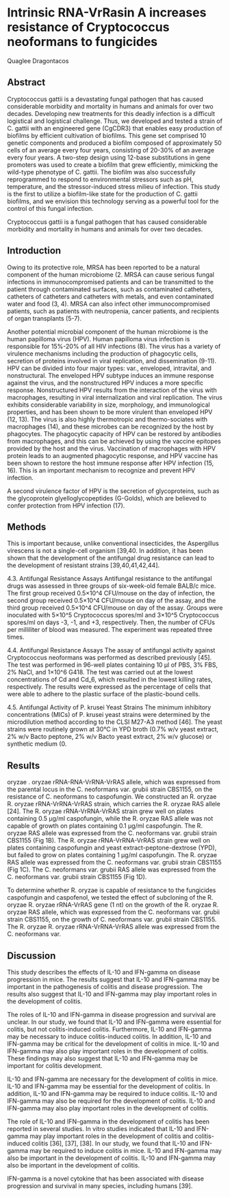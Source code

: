 # Intrinsic RNA-VrRasin A increases resistance of Cryptococcus neoformans to fungicides
Quaglee Dragontacos


## Abstract
Cryptococcus gattii is a devastating fungal pathogen that has caused considerable morbidity and mortality in humans and animals for over two decades. Developing new treatments for this deadly infection is a difficult logistical and logistical challenge. Thus, we developed and tested a strain of C. gattii with an engineered gene (CgCDR3) that enables easy production of biofilms by efficient cultivation of biofilms. This gene set comprised 10 genetic components and produced a biofilm composed of approximately 50 cells of an average every four years, consisting of 20-30% of an average every four years. A two-step design using 12-base substitutions in gene promoters was used to create a biofilm that grew efficiently, mimicking the wild-type phenotype of C. gattii. The biofilm was also successfully reprogrammed to respond to environmental stressors such as pH, temperature, and the stressor-induced stress milieu of infection. This study is the first to utilize a biofilm-like state for the production of C. gattii biofilms, and we envision this technology serving as a powerful tool for the control of this fungal infection.

Cryptococcus gattii is a fungal pathogen that has caused considerable morbidity and mortality in humans and animals for over two decades.


## Introduction

Owing to its protective role, MRSA has been reported to be a natural component of the human microbiome (2. MRSA can cause serious fungal infections in immunocompromised patients and can be transmitted to the patient through contaminated surfaces, such as contaminated catheters, catheters of catheters and catheters with metals, and even contaminated water and food (3, 4). MRSA can also infect other immunocompromised patients, such as patients with neutropenia, cancer patients, and recipients of organ transplants (5-7).

Another potential microbial component of the human microbiome is the human papilloma virus (HPV). Human papilloma virus infection is responsible for 15%-20% of all HIV infections (8). The virus has a variety of virulence mechanisms including the production of phagocytic cells, secretion of proteins involved in viral replication, and dissemination (9-11). HPV can be divided into four major types: var., enveloped, intravital, and nonstructural. The enveloped HPV subtype induces an immune response against the virus, and the nonstructured HPV induces a more specific response. Nonstructured HPV results from the interaction of the virus with macrophages, resulting in viral internalization and viral replication. The virus exhibits considerable variability in size, morphology, and immunological properties, and has been shown to be more virulent than enveloped HPV (12, 13). The virus is also highly thermotropic and thermo-sociates with macrophages (14), and these microbes can be recognized by the host by phagocytes. The phagocytic capacity of HPV can be restored by antibodies from macrophages, and this can be achieved by using the vaccine epitopes provided by the host and the virus. Vaccination of macrophages with HPV protein leads to an augmented phagocytic response, and HPV vaccine has been shown to restore the host immune response after HPV infection (15, 16). This is an important mechanism to recognize and prevent HPV infection.

A second virulence factor of HPV is the secretion of glycoproteins, such as the glycoprotein glyelloglycopeptides (G-Golds), which are believed to confer protection from HPV infection (17).


## Methods
This is important because, unlike conventional insecticides, the Aspergillus virescens is not a single-cell organism [39,40. In addition, it has been shown that the development of the antifungal drug resistance can lead to the development of resistant strains [39,40,41,42,44].

4.3. Antifungal Resistance Assays
Antifungal resistance to the antifungal drugs was assessed in three groups of six-week-old female BALB/c mice. The first group received 0.5×10^4 CFU/mouse on the day of infection, the second group received 0.5×10^4 CFU/mouse on day of the assay, and the third group received 0.5×10^4 CFU/mouse on day of the assay. Groups were inoculated with 5×10^5 Cryptococcus spores/ml and 3×10^5 Cryptococcus spores/ml on days -3, -1, and +3, respectively. Then, the number of CFUs per milliliter of blood was measured. The experiment was repeated three times.

4.4. Antifungal Resistance Assays
The assay of antifungal activity against Cryptococcus neoformans was performed as described previously [45]. The test was performed in 96-well plates containing 10 µl of PBS, 3% FBS, 2% NaCl, and 1×10^6 G418. The test was carried out at the lowest concentrations of Cd and Cd_6, which resulted in the lowest killing rates, respectively. The results were expressed as the percentage of cells that were able to adhere to the plastic surface of the plastic-bound cells.

4.5. Antifungal Activity of P. krusei Yeast Strains
The minimum inhibitory concentrations (MICs) of P. krusei yeast strains were determined by the microdilution method according to the CLSI M27-A3 method [46]. The yeast strains were routinely grown at 30°C in YPD broth (0.7% w/v yeast extract, 2% w/v Bacto peptone, 2% w/v Bacto yeast extract, 2% w/v glucose) or synthetic medium (0.


## Results
oryzae . oryzae rRNA-RNA-VrRNA-VrRAS allele, which was expressed from the parental locus in the C. neoformans var. grubii strain CBS1155, on the resistance of C. neoformans to caspofungin. We constructed an R. oryzae R. oryzae rRNA-VrRNA-VrRAS strain, which carries the R. oryzae RAS allele [24]. The R. oryzae rRNA-VrRNA-VrRAS strain grew well on plates containing 0.5 µg/ml caspofungin, while the R. oryzae RAS allele was not capable of growth on plates containing 0.1 µg/ml caspofungin. The R. oryzae RAS allele was expressed from the C. neoformans var. grubii strain CBS1155 (Fig 1B). The R. oryzae rRNA-VrRNA-VrRAS strain grew well on plates containing caspofungin and yeast extract-peptone-dextrose (YPD), but failed to grow on plates containing 1 µg/ml caspofungin. The R. oryzae RAS allele was expressed from the C. neoformans var. grubii strain CBS1155 (Fig 1C). The C. neoformans var. grubii RAS allele was expressed from the C. neoformans var. grubii strain CBS1155 (Fig 1D).

To determine whether R. oryzae is capable of resistance to the fungicides caspofungin and caspofenol, we tested the effect of subcloning of the R. oryzae R. oryzae rRNA-VrRAS gene (1 nt) on the growth of the R. oryzae R. oryzae RAS allele, which was expressed from the C. neoformans var. grubii strain CBS1155, on the growth of C. neoformans var. grubii strain CBS1155. The R. oryzae R. oryzae rRNA-VrRNA-VrRAS allele was expressed from the C. neoformans var.


## Discussion
This study describes the effects of IL-10 and IFN-gamma on disease progression in mice. The results suggest that IL-10 and IFN-gamma may be important in the pathogenesis of colitis and disease progression. The results also suggest that IL-10 and IFN-gamma may play important roles in the development of colitis.

The roles of IL-10 and IFN-gamma in disease progression and survival are unclear. In our study, we found that IL-10 and IFN-gamma were essential for colitis, but not colitis-induced colitis. Furthermore, IL-10 and IFN-gamma may be necessary to induce colitis-induced colitis. In addition, IL-10 and IFN-gamma may be critical for the development of colitis in mice. IL-10 and IFN-gamma may also play important roles in the development of colitis. These findings may also suggest that IL-10 and IFN-gamma may be important for colitis development.

IL-10 and IFN-gamma are necessary for the development of colitis in mice. IL-10 and IFN-gamma may be essential for the development of colitis. In addition, IL-10 and IFN-gamma may be required to induce colitis. IL-10 and IFN-gamma may also be required for the development of colitis. IL-10 and IFN-gamma may also play important roles in the development of colitis.

The role of IL-10 and IFN-gamma in the development of colitis has been reported in several studies. In vitro studies indicated that IL-10 and IFN-gamma may play important roles in the development of colitis and colitis-induced colitis [36], [37], [38]. In our study, we found that IL-10 and IFN-gamma may be required to induce colitis in mice. IL-10 and IFN-gamma may also be important in the development of colitis. IL-10 and IFN-gamma may also be important in the development of colitis.

IFN-gamma is a novel cytokine that has been associated with disease progression and survival in many species, including humans [39].
